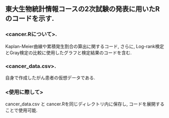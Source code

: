 ## 東大生物統計情報コースの2次試験の発表に用いたRのコードを示す.  
  
### <cancer.Rについて>. 
Kaplan-Meier曲線や累積発生割合の算出に関するコード, さらに, Log-rank検定とGray検定の比較に使用したグラフと検定結果のコードを含む.  

### <cancer_data.csv>. 
自身で作成したがん患者の仮想データである.  

### <使用に際して>
cancer_data.csv と cancer.Rを同じディレクトリ内に保存し, コードを展開することで使用可能.
